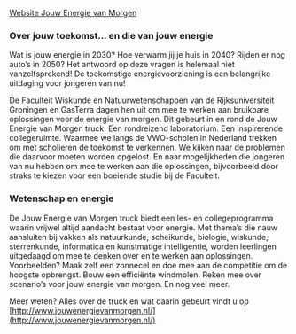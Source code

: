 [Website Jouw Energie van Morgen](http://www.jouwenergievanmorgen.nl/)

### Over jouw toekomst... en die van jouw energie
Wat is jouw energie in 2030? Hoe verwarm jij je huis in 2040? Rijden er nog auto’s in 2050? Het antwoord op deze vragen is helemaal niet vanzelfsprekend! De toekomstige energievoorziening is een belangrijke uitdaging voor jongeren van nu!

De Faculteit Wiskunde en Natuurwetenschappen van de Rijksuniversiteit Groningen en GasTerra dagen hen uit om mee te werken aan bruikbare oplossingen voor de energie van morgen. Dit gebeurt in en rond de Jouw Energie van Morgen truck. Een rondreizend laboratorium. Een inspirerende collegeruimte. Waarmee we langs de VWO-scholen in Nederland trekken om met scholieren de toekomst te verkennen. We kijken naar de problemen die daarvoor moeten worden opgelost. En naar mogelijkheden die jongeren van nu hebben om mee te werken aan die oplossingen, bijvoorbeeld door straks te kiezen voor een boeiende studie bij de Faculteit.

### Wetenschap en energie
De Jouw Energie van Morgen truck biedt een les- en collegeprogramma waarin vrijwel altijd aandacht bestaat voor energie. Met thema’s die nauw aansluiten bij vakken als natuurkunde, scheikunde, biologie, wiskunde, sterrenkunde, informatica en kunstmatige intelligentie, worden leerlingen uitgedaagd om mee te denken over en te werken aan oplossingen. Voorbeelden? Maak zelf een zonnecel en doe mee aan de competitie om de hoogste opbrengst. Bouw een efficiënte windmolen. Reken mee over scenario’s voor jouw energie van morgen. En nog veel meer.

Meer weten? Alles over de truck en wat daarin gebeurt vindt u op [http://www.jouwenergievanmorgen.nl/](http://www.jouwenergievanmorgen.nl/)